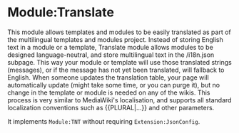 # Module:Translate

This module allows templates and modules to be easily translated as part of the multilingual templates and modules project. Instead of storing English text in a module or a template, Translate module allows modules to be designed language-neutral, and store multilingual text in the /i18n.json subpage. This way your module or template will use those translated strings (messages), or if the message has not yet been translated, will fallback to English. When someone updates the translation table, your page will automatically update (might take some time, or you can purge it), but no change in the template or module is needed on any of the wikis. This process is very similar to MediaWiki's localisation, and supports all standard localization conventions such as {{PLURAL|...}} and other parameters.

It implements `Module:TNT` without requiring `Extension:JsonConfig`.
